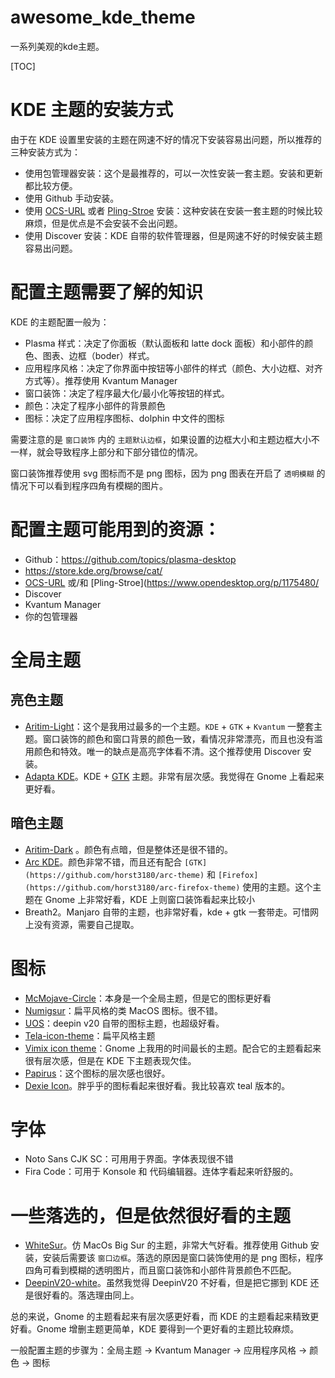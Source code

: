 # awesome_kde_theme
一系列美观的kde主题。

[TOC]

# KDE 主题的安装方式

由于在 KDE 设置里安装的主题在网速不好的情况下安装容易出问题，所以推荐的三种安装方式为：

- 使用包管理器安装：这个是最推荐的，可以一次性安装一套主题。安装和更新都比较方便。
- 使用 Github 手动安装。
- 使用 [OCS-URL](https://www.opendesktop.org/p/1136805/) 或者 [Pling-Stroe](https://www.opendesktop.org/p/1175480/) 安装：这种安装在安装一套主题的时候比较麻烦，但是优点是不会安装不会出问题。
- 使用 Discover 安装：KDE 自带的软件管理器，但是网速不好的时候安装主题容易出问题。

# 配置主题需要了解的知识

KDE 的主题配置一般为：

- Plasma 样式：决定了你面板（默认面板和 latte dock 面板）和小部件的颜色、图表、边框（boder）样式。
- 应用程序风格：决定了你界面中按钮等小部件的样式（颜色、大小边框、对齐方式等）。推荐使用 Kvantum Manager
- 窗口装饰：决定了程序最大化/最小化等按钮的样式。
- 颜色：决定了程序小部件的背景颜色
- 图标：决定了应用程序图标、dolphin 中文件的图标

需要注意的是 `窗口装饰` 内的 `主题默认边框`，如果设置的边框大小和主题边框大小不一样，就会导致程序上部分和下部分错位的情况。

窗口装饰推荐使用 svg 图标而不是 png 图标，因为 png 图表在开启了 `透明模糊` 的情况下可以看到程序四角有模糊的图片。

# 配置主题可能用到的资源：

- Github：https://github.com/topics/plasma-desktop
- https://store.kde.org/browse/cat/
- [OCS-URL](https://www.opendesktop.org/p/1136805/) 或/和 [Pling-Stroe](https://www.opendesktop.org/p/1175480/
- Discover
- Kvantum Manager
- 你的包管理器

# 全局主题

## 亮色主题

- [Aritim-Light](https://github.com/Mrcuve0/Aritim-Light/tree/master/KDE/lookAndFeel)：这个是我用过最多的一个主题。`KDE` + `GTK` + `Kvantum` 一整套主题。窗口装饰的颜色和窗口背景的颜色一致，看情况非常漂亮，而且也没有滥用颜色和特效。唯一的缺点是高亮字体看不清。这个推荐使用 Discover 安装。
- [Adapta KDE](https://github.com/PapirusDevelopmentTeam/adapta-kde)。KDE + [GTK](https://github.com/adapta-project/adapta-gtk-theme) 主题。非常有层次感。我觉得在 Gnome 上看起来更好看。

## 暗色主题
- [Aritim-Dark](https://www.pling.com/p/1281836/) 。颜色有点暗，但是整体还是很不错的。
- [Arc KDE](https://www.pling.com/p/1167640/)。颜色非常不错，而且还有配合 `[GTK](https://github.com/horst3180/arc-theme)` 和 `[Firefox](https://github.com/horst3180/arc-firefox-theme)` 使用的主题。这个主题在 Gnome 上非常好看，KDE 上则窗口装饰看起来比较小
- Breath2。Manjaro 自带的主题，也非常好看，kde + gtk 一套带走。可惜网上没有资源，需要自己提取。


# 图标

- [McMojave-Circle](https://www.opendesktop.org/p/1305429)：本身是一个全局主题，但是它的图标更好看
- [Numigsur](https://www.opendesktop.org/p/1414301)：扁平风格的类 MacOS 图标。很不错。
- [UOS](https://www.opendesktop.org/p/1349376)：deepin v20 自带的图标主题，也超级好看。
- [Tela-icon-theme](https://www.opendesktop.org/p/1279924)：扁平风格主题
- [Vimix icon theme](https://www.opendesktop.org/p/1273372)：Gnome 上我用的时间最长的主题。配合它的主题看起来很有层次感，但是在 KDE 下主题表现欠佳。
- [Papirus](https://www.opendesktop.org/p/1166289)：这个图标的层次感也很好。
- [Dexie Icon](https://www.opendesktop.org/p/1324180/)。胖乎乎的图标看起来很好看。我比较喜欢 teal 版本的。

# 字体

- Noto Sans CJK SC：可用用于界面。字体表现很不错
- Fira Code：可用于 Konsole 和 代码编辑器。连体字看起来听舒服的。

# 一些落选的，但是依然很好看的主题
- [WhiteSur](https://store.kde.org/p/1398840/)。仿 MacOs Big Sur 的主题，非常大气好看。推荐使用 Github 安装，安装后需要该 `窗口边框`。落选的原因是窗口装饰使用的是 png 图标，程序四角可看到模糊的透明图片，而且窗口装饰和小部件背景颜色不匹配。
- [DeepinV20-white](https://store.kde.org/p/1413901/)。虽然我觉得 DeepinV20 不好看，但是把它挪到 KDE 还是很好看的。落选理由同上。


总的来说，Gnome 的主题看起来有层次感更好看，而 KDE 的主题看起来精致更好看。Gnome 增删主题更简单，KDE 要得到一个更好看的主题比较麻烦。

一般配置主题的步骤为：全局主题 -> Kvantum Manager -> 应用程序风格 -> 颜色 -> 图标